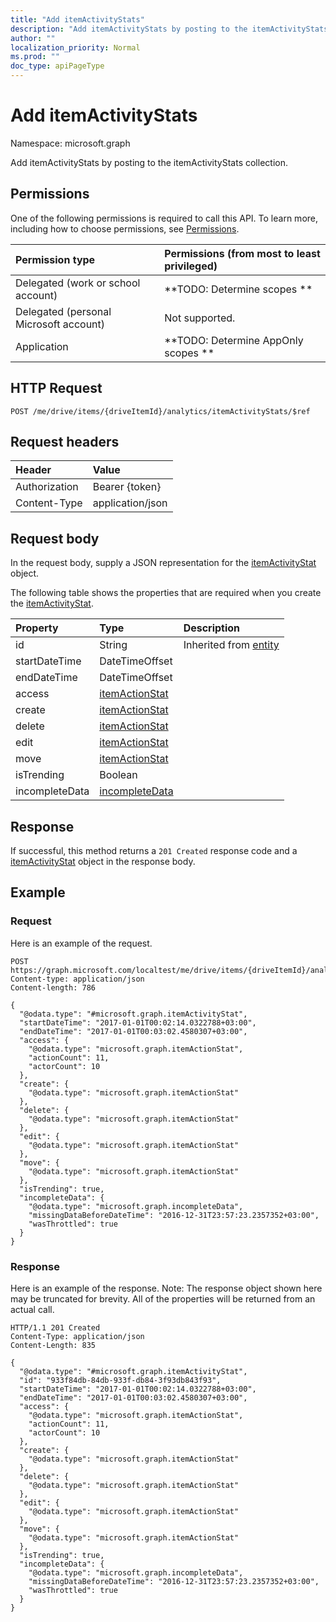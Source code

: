 ```yaml
---
title: "Add itemActivityStats"
description: "Add itemActivityStats by posting to the itemActivityStats collection."
author: ""
localization_priority: Normal
ms.prod: ""
doc_type: apiPageType
---
```


# Add itemActivityStats

Namespace: microsoft.graph

Add itemActivityStats by posting to the itemActivityStats collection.

## Permissions
One of the following permissions is required to call this API. To learn more, including how to choose permissions, see [Permissions](/concepts/permissions-reference.md).

|Permission type|Permissions (from most to least privileged)|
|:---|:---|
|Delegated (work or school account)|**TODO: Determine scopes **|
|Delegated (personal Microsoft account)|Not supported.|
|Application|**TODO: Determine AppOnly scopes **|

## HTTP Request
<!-- {
  "blockType": "ignored"
}
-->
``` http
POST /me/drive/items/{driveItemId}/analytics/itemActivityStats/$ref
```

## Request headers
|Header|Value|
|:---|:---|
|Authorization|Bearer {token}|
|Content-Type|application/json|

## Request body
In the request body, supply a JSON representation for the [itemActivityStat](../resources/itemactivitystat.md) object.

The following table shows the properties that are required when you create the [itemActivityStat](../resources/itemactivitystat.md).

|Property|Type|Description|
|:---|:---|:---|
|id|String| Inherited from [entity](../resources/entity.md)|
|startDateTime|DateTimeOffset||
|endDateTime|DateTimeOffset||
|access|[itemActionStat](../resources/itemactionstat.md)||
|create|[itemActionStat](../resources/itemactionstat.md)||
|delete|[itemActionStat](../resources/itemactionstat.md)||
|edit|[itemActionStat](../resources/itemactionstat.md)||
|move|[itemActionStat](../resources/itemactionstat.md)||
|isTrending|Boolean||
|incompleteData|[incompleteData](../resources/incompletedata.md)||



## Response
If successful, this method returns a `201 Created` response code and a [itemActivityStat](../resources/itemactivitystat.md) object in the response body.

## Example

### Request
Here is an example of the request.
<!-- {
  "blockType": "request",
  "name": "create_itemactivitystat_from_"
}
-->
``` http
POST https://graph.microsoft.com/localtest/me/drive/items/{driveItemId}/analytics/itemActivityStats
Content-type: application/json
Content-length: 786

{
  "@odata.type": "#microsoft.graph.itemActivityStat",
  "startDateTime": "2017-01-01T00:02:14.0322788+03:00",
  "endDateTime": "2017-01-01T00:03:02.4580307+03:00",
  "access": {
    "@odata.type": "microsoft.graph.itemActionStat",
    "actionCount": 11,
    "actorCount": 10
  },
  "create": {
    "@odata.type": "microsoft.graph.itemActionStat"
  },
  "delete": {
    "@odata.type": "microsoft.graph.itemActionStat"
  },
  "edit": {
    "@odata.type": "microsoft.graph.itemActionStat"
  },
  "move": {
    "@odata.type": "microsoft.graph.itemActionStat"
  },
  "isTrending": true,
  "incompleteData": {
    "@odata.type": "microsoft.graph.incompleteData",
    "missingDataBeforeDateTime": "2016-12-31T23:57:23.2357352+03:00",
    "wasThrottled": true
  }
}
```

### Response
Here is an example of the response. Note: The response object shown here may be truncated for brevity. All of the properties will be returned from an actual call.
<!-- {
  "blockType": "response",
  "truncated": true,
  "@odata.type": "microsoft.graph.itemactivitystat"
}
-->
``` http
HTTP/1.1 201 Created
Content-Type: application/json
Content-Length: 835

{
  "@odata.type": "#microsoft.graph.itemActivityStat",
  "id": "933f84db-84db-933f-db84-3f93db843f93",
  "startDateTime": "2017-01-01T00:02:14.0322788+03:00",
  "endDateTime": "2017-01-01T00:03:02.4580307+03:00",
  "access": {
    "@odata.type": "microsoft.graph.itemActionStat",
    "actionCount": 11,
    "actorCount": 10
  },
  "create": {
    "@odata.type": "microsoft.graph.itemActionStat"
  },
  "delete": {
    "@odata.type": "microsoft.graph.itemActionStat"
  },
  "edit": {
    "@odata.type": "microsoft.graph.itemActionStat"
  },
  "move": {
    "@odata.type": "microsoft.graph.itemActionStat"
  },
  "isTrending": true,
  "incompleteData": {
    "@odata.type": "microsoft.graph.incompleteData",
    "missingDataBeforeDateTime": "2016-12-31T23:57:23.2357352+03:00",
    "wasThrottled": true
  }
}
```

